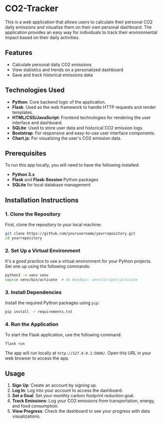 
# CO2-Tracker

This is a web application that allows users to calculate their personal CO2 daily emissions and visualize them on their own personal dashboard. The application provides an easy way for individuals to track their environmental impact based on their daily activities.

## Features

- Calculate personal daily CO2 emissions
- View statistics and trends on a personalized dashboard
- Save and track historical emissions data

## Technologies Used

- **Python**: Core backend logic of the application.
- **Flask**: Used as the web framework to handle HTTP requests and render templates.
- **HTML/CSS/JavaScript**: Frontend technologies for rendering the user interface and dashboard.
- **SQLite**: Used to store user data and historical CO2 emission logs.
- **Bootstrap**: For responsive and easy-to-use user interface components.
- **Chart.js**: For visualizing the user's CO2 emission data.


## Prerequisites

To run this app locally, you will need to have the following installed:

- **Python 3.x**
- **Flask** and **Flask-Session** Python packages
- **SQLite** for local database management

## Installation Instructions

### 1. Clone the Repository

First, clone the repository to your local machine:

```bash
git clone https://github.com/yourusername/yourrepository.git
cd yourrepository
```

### 2. Set Up a Virtual Environment

It's a good practice to use a virtual environment for your Python projects. Set one up using the following commands:

```bash
python3 -m venv venv
source venv/bin/activate  # On Windows: venv\Scripts\activate
```

### 3. Install Dependencies

Install the required Python packages using `pip`:

```bash
pip install -r requirements.txt
```

### 4. Run the Application

To start the Flask application, use the following command:

```bash
flask run
```

The app will run locally at `http://127.0.0.1:5000/`. Open this URL in your web browser to access the app.

## Usage

1. **Sign Up**: Create an account by signing up.
2. **Log In**: Log into your account to access the dashboard.
3. **Set a Goal**: Set your monthly carbon footprint reduction goal.
4. **Track Emissions**: Log your CO2 emissions from transportation, energy, and food consumption.
5. **View Progress**: Check the dashboard to see your progress with data visualizations.
